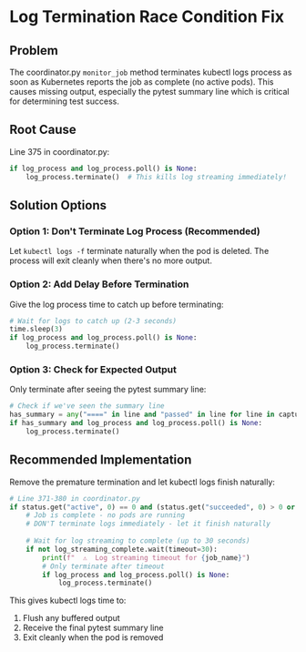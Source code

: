# Log Termination Race Condition Fix

## Problem
The coordinator.py `monitor_job` method terminates kubectl logs process as soon as Kubernetes reports the job as complete (no active pods). This causes missing output, especially the pytest summary line which is critical for determining test success.

## Root Cause
Line 375 in coordinator.py:
```python
if log_process and log_process.poll() is None:
    log_process.terminate()  # This kills log streaming immediately!
```

## Solution Options

### Option 1: Don't Terminate Log Process (Recommended)
Let `kubectl logs -f` terminate naturally when the pod is deleted. The process will exit cleanly when there's no more output.

### Option 2: Add Delay Before Termination
Give the log process time to catch up before terminating:
```python
# Wait for logs to catch up (2-3 seconds)
time.sleep(3)
if log_process and log_process.poll() is None:
    log_process.terminate()
```

### Option 3: Check for Expected Output
Only terminate after seeing the pytest summary line:
```python
# Check if we've seen the summary line
has_summary = any("====" in line and "passed" in line for line in captured_logs[-10:])
if has_summary and log_process and log_process.poll() is None:
    log_process.terminate()
```

## Recommended Implementation

Remove the premature termination and let kubectl logs finish naturally:

```python
# Line 371-380 in coordinator.py
if status.get("active", 0) == 0 and (status.get("succeeded", 0) > 0 or status.get("failed", 0) > 0):
    # Job is complete - no pods are running
    # DON'T terminate logs immediately - let it finish naturally
    
    # Wait for log streaming to complete (up to 30 seconds)
    if not log_streaming_complete.wait(timeout=30):
        print(f"  ⚠️  Log streaming timeout for {job_name}")
        # Only terminate after timeout
        if log_process and log_process.poll() is None:
            log_process.terminate()
```

This gives kubectl logs time to:
1. Flush any buffered output
2. Receive the final pytest summary line
3. Exit cleanly when the pod is removed